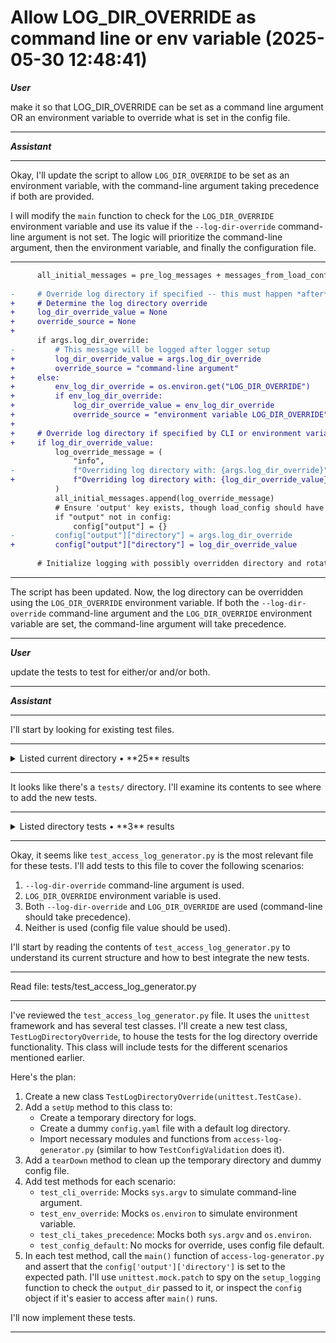 <!-- Generated by SpecStory -->

# Allow LOG_DIR_OVERRIDE as command line or env variable (2025-05-30 12:48:41)

_**User**_

make it so that LOG_DIR_OVERRIDE can be set as a command line argument OR an environment variable to override what is set in the config file.

---

_**Assistant**_



---

Okay, I'll update the script to allow `LOG_DIR_OVERRIDE` to be set as an environment variable, with the command-line argument taking precedence if both are provided.

I will modify the `main` function to check for the `LOG_DIR_OVERRIDE` environment variable and use its value if the `--log-dir-override` command-line argument is not set. The logic will prioritize the command-line argument, then the environment variable, and finally the configuration file.

---

```diff
      all_initial_messages = pre_log_messages + messages_from_load_config
  
-     # Override log directory if specified -- this must happen *after* load_config has populated config['output']
+     # Determine the log directory override
+     log_dir_override_value = None
+     override_source = None
+ 
      if args.log_dir_override:
-         # This message will be logged after logger setup
+         log_dir_override_value = args.log_dir_override
+         override_source = "command-line argument"
+     else:
+         env_log_dir_override = os.environ.get("LOG_DIR_OVERRIDE")
+         if env_log_dir_override:
+             log_dir_override_value = env_log_dir_override
+             override_source = "environment variable LOG_DIR_OVERRIDE"
+ 
+     # Override log directory if specified by CLI or environment variable
+     if log_dir_override_value:
          log_override_message = (
              "info",
-             f"Overriding log directory with: {args.log_dir_override}",
+             f"Overriding log directory with: {log_dir_override_value} (from {override_source})",
          )
          all_initial_messages.append(log_override_message)
          # Ensure 'output' key exists, though load_config should have created it or errored.
          if "output" not in config:
              config["output"] = {}
-         config["output"]["directory"] = args.log_dir_override
+         config["output"]["directory"] = log_dir_override_value
  
      # Initialize logging with possibly overridden directory and rotation settings
```

---

The script has been updated. Now, the log directory can be overridden using the `LOG_DIR_OVERRIDE` environment variable. If both the `--log-dir-override` command-line argument and the `LOG_DIR_OVERRIDE` environment variable are set, the command-line argument will take precedence.

---

_**User**_

update the tests to test for either/or and/or both.

---

_**Assistant**_



---

I'll start by looking for existing test files.

---

<details>
            <summary>Listed current directory • **25** results</summary>
        
| Name |
|-------|
| 📄 `access-log-generator.py` |
| 📁 `logs` |
| 📄 `README.md` |
| 📄 `run-docker.sh` |
| 📄 `docker-compose.yml` |
| 📄 `Dockerfile` |
| 📁 `config` |
| 📄 `CLAUDE.md` |
| 📄 `pyproject.toml` |
| 📄 `.gitignore` |
| 📄 `pytest.ini` |
| 📁 `tests` |
| 📁 `__pycache__` |
| 📁 `.pytest_cache` |
| 📄 `uv.lock` |
| 📄 `log_schema_outputter.py` |
| 📄 `.cursorindexingignore` |
| 📁 `.cursor` |
| 📁 `.claude` |
| 📄 `build.sh` |
| 📁 `.cspell` |
| 📁 `.venv` |
| 📁 `.specstory` |
| 📄 `.envrc` |
| 📄 `clean_words_alpha.txt` |

</details>

---

It looks like there's a `tests/` directory. I'll examine its contents to see where to add the new tests.

---

<details>
            <summary>Listed directory tests • **3** results</summary>
        
| Name |
|-------|
| 📁 `__pycache__` |
| 📄 `test_integration.py` |
| 📄 `test_access_log_generator.py` |

</details>

---

Okay, it seems like `test_access_log_generator.py` is the most relevant file for these tests. I'll add tests to this file to cover the following scenarios:

1.  `--log-dir-override` command-line argument is used.
2.  `LOG_DIR_OVERRIDE` environment variable is used.
3.  Both `--log-dir-override` and `LOG_DIR_OVERRIDE` are used (command-line should take precedence).
4.  Neither is used (config file value should be used).

I'll start by reading the contents of `test_access_log_generator.py` to understand its current structure and how to best integrate the new tests.

---

Read file: tests/test_access_log_generator.py

---

I've reviewed the `test_access_log_generator.py` file. It uses the `unittest` framework and has several test classes. I'll create a new test class, `TestLogDirectoryOverride`, to house the tests for the log directory override functionality. This class will include tests for the different scenarios mentioned earlier.

Here's the plan:
1.  Create a new class `TestLogDirectoryOverride(unittest.TestCase)`.
2.  Add a `setUp` method to this class to:
    *   Create a temporary directory for logs.
    *   Create a dummy `config.yaml` file with a default log directory.
    *   Import necessary modules and functions from `access-log-generator.py` (similar to how `TestConfigValidation` does it).
3.  Add a `tearDown` method to clean up the temporary directory and dummy config file.
4.  Add test methods for each scenario:
    *   `test_cli_override`: Mocks `sys.argv` to simulate command-line argument.
    *   `test_env_override`: Mocks `os.environ` to simulate environment variable.
    *   `test_cli_takes_precedence`: Mocks both `sys.argv` and `os.environ`.
    *   `test_config_default`: No mocks for override, uses config file default.
5.  In each test method, call the `main()` function of `access-log-generator.py` and assert that the `config['output']['directory']` is set to the expected path. I'll use `unittest.mock.patch` to spy on the `setup_logging` function to check the `output_dir` passed to it, or inspect the `config` object if it's easier to access after `main()` runs.

I'll now implement these tests.

---

